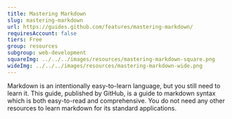 ```yaml
---
title: Mastering Markdown
slug: mastering-markdown
url: https://guides.github.com/features/mastering-markdown/
requiresAccount: false
tiers: Free
group: resources
subgroup: web-development
squareImg: ../../../images/resources/mastering-markdown-square.png
wideImg: ../../../images/resources/mastering-markdown-wide.png
---
```


Markdown is an intentionally easy-to-learn language, but you still need to learn it.  This guide, published by GitHub, is a guide to markdown syntax which is both easy-to-read and comprehensive.  You do not need any other resources to learn markdown for its standard applications.